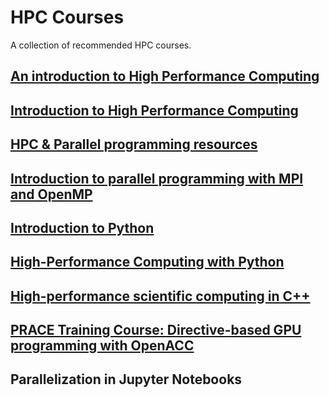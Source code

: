 # HPC Courses
A collection of recommended HPC courses.

## [An introduction to High Performance Computing](https://www.cecam.org/workshop-details/an-introduction-to-high-performance-computing-1270)

## [Introduction to High Performance Computing](https://epcced.github.io/Intro-to-HPC/)

## [HPC & Parallel programming resources](https://researchcomputing.princeton.edu/education/external-online-resources/hpc-overview)

## [Introduction to parallel programming with MPI and OpenMP](https://www.fz-juelich.de/en/jsc/education/training-courses/training-materials/course-material-introduction-to-mpi-and-openmp-feb-2022)

## [Introduction to Python](https://www.fz-juelich.de/en/jsc/education/training-courses/training-materials/course-material-introduction-to-python)

## [High-Performance Computing with Python](https://tbetcke.github.io/hpc_lecture_notes/what_is_hpc.html)

## [High-performance scientific computing in C++](https://gitlab.jsc.fz-juelich.de/sdlbio-courses/hpcxx)

## [PRACE Training Course: Directive-based GPU programming with OpenACC](https://juser.fz-juelich.de/record/902543/files/)

## Parallelization in Jupyter Notebooks